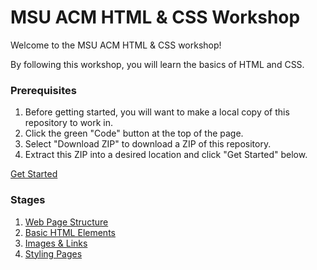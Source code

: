# MSU ACM HTML & CSS Workshop

Welcome to the MSU ACM HTML & CSS workshop!

By following this workshop, you will learn the basics of HTML and CSS.

### Prerequisites
1. Before getting started, you will want to make a local copy of this repository to work in.
2. Click the green "Code" button at the top of the page.
3. Select "Download ZIP" to download a ZIP of this repository.
4. Extract this ZIP into a desired location and click "Get Started" below.

[Get Started](stages/stage1.md)

### Stages
1. [Web Page Structure](stages/stage1.md)
2. [Basic HTML Elements](stages/stage2.md)
3. [Images & Links](stages/stage3.md)
4. [Styling Pages](stages/stage4.md)